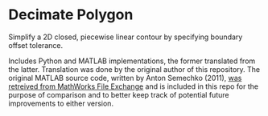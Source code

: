 # Decimate Polygon
Simplify a 2D closed, piecewise linear contour by specifying boundary offset tolerance.

Includes Python and MATLAB implementations, the former translated from the latter.
Translation was done by the original author of this repository.
The original MATLAB source code, written by Anton Semechko (2011), [was retreived from MathWorks File Exchange](https://www.mathworks.com/matlabcentral/fileexchange/34639-decimate-polygon "Decimate Polygon") and is included in this repo for the purpose of comparison and to better keep track of potential future improvements to either version.
